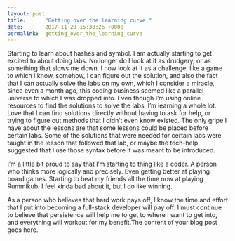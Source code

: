 ```yaml
---
layout: post
title:      "Getting over the learning curve."
date:       2017-11-20 15:38:26 +0000
permalink:  getting_over_the_learning_curve
---
```



Starting to learn about hashes and symbol. I am actually starting to get excited to about doing labs. No longer do I look at it as drudgery, or as something that slows me down. I now look at it as a challenge, like a game to which I know, somehow, I can figure out the solution, and also the fact that I can actually solve the labs on my own, which I consider a miracle, since even a month ago, this coding business seemed like a parallel universe to which I was dropped into. Even though I’m using online resources to find the solutions to solve the labs, I’m learning a whole lot. Love that I can find solutions directly without having to ask for help, or trying to figure out methods that I didn’t even know existed. The only gripe I have about the lessons are that some lessons could be placed before certain labs. Some of the solutions that were needed for certain labs were taught in the lesson that followed that lab, or maybe the tech-help suggested that I use those syntax before it was meant to be introduced. 

I’m a little bit proud to say that I’m starting to thing like a coder. A person who thinks more logically and precisely. Even getting better at playing board games. Starting to beat my friends all the time now at playing Rummikub. I feel kinda bad about it, but I do like winning.

As a person who believes that hard work pays off, I know the time and effort that I put into becoming a full-stack developer will pay off. I must continue to believe that persistence will help me to get to where I want to get into, and everything will workout for my benefit.The content of your blog post goes here.
